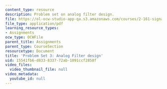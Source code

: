 ```yaml
---
content_type: resource
description: Problem set on analog filter design.
file: https://ol-ocw-studio-app-qa.s3.amazonaws.com/courses/2-161-signal-processing-continuous-and-discrete-fall-2008/15541fb6d833833772ab1091ccf2858f_ps3.pdf
file_type: application/pdf
learning_resource_types:
- Assignments
ocw_type: OCWFile
parent_title: Assignments
parent_type: CourseSection
resourcetype: Document
title: 'Problem Set 3: Analog Filter design'
uid: 15541fb6-d833-8337-72ab-1091ccf2858f
video_files:
  video_thumbnail_file: null
video_metadata:
  youtube_id: null
---
```

